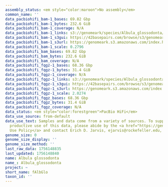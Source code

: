 ```yaml
---
assembly_status: <em style="color:maroon">No assembly</em>
common_name: ''
data_pacbiohifi_bam-1_bases: 69.82 Gbp
data_pacbiohifi_bam-1_bytes: 232.6 GiB
data_pacbiohifi_bam-1_coverage: N/A
data_pacbiohifi_bam-1_links: s3://genomeark/species/Albula_glossodonta/fAlbGlo1/genomic_data/pacbio_hifi/<br>
data_pacbiohifi_bam-1_s3gui: https://42basepairs.com/browse/s3/genomeark/species/Albula_glossodonta/fAlbGlo1/genomic_data/pacbio_hifi/
data_pacbiohifi_bam-1_s3url: https://genomeark.s3.amazonaws.com/index.html?prefix=species/Albula_glossodonta/fAlbGlo1/genomic_data/pacbio_hifi/
data_pacbiohifi_bam-1_scale: 0.2796
data_pacbiohifi_bam_bases: 69.82 Gbp
data_pacbiohifi_bam_bytes: 232.6 GiB
data_pacbiohifi_bam_coverage: N/A
data_pacbiohifi_fqgz-1_bases: 68.36 Gbp
data_pacbiohifi_fqgz-1_bytes: 31.4 GiB
data_pacbiohifi_fqgz-1_coverage: N/A
data_pacbiohifi_fqgz-1_links: s3://genomeark/species/Albula_glossodonta/fAlbGlo1/genomic_data/pacbio_hifi/<br>
data_pacbiohifi_fqgz-1_s3gui: https://42basepairs.com/browse/s3/genomeark/species/Albula_glossodonta/fAlbGlo1/genomic_data/pacbio_hifi/
data_pacbiohifi_fqgz-1_s3url: https://genomeark.s3.amazonaws.com/index.html?prefix=species/Albula_glossodonta/fAlbGlo1/genomic_data/pacbio_hifi/
data_pacbiohifi_fqgz-1_scale: 2.0274
data_pacbiohifi_fqgz_bases: 68.36 Gbp
data_pacbiohifi_fqgz_bytes: 31.4 GiB
data_pacbiohifi_fqgz_coverage: N/A
data_status: <em style="color:forestgreen">PacBio HiFi</em>
data_use_source: from-default
data_use_text: Samples and data come from a variety of sources. To support fair and
  productive use of this data, please abide by the <a href="https://genome10k.soe.ucsc.edu/data-use-policies/">Data
  Use Policy</a> and contact Erich D. Jarvis, ejarvis@rockefeller.edu, with any questions.
genome_size: 0
genome_size_display: ''
genome_size_method: ''
last_raw_data: 1756148835
last_updated: 1756148840
name: Albula glossodonta
name_: Albula_glossodonta
project: ~
short_name: fAlbGlo
taxon_id: ''
---
```

